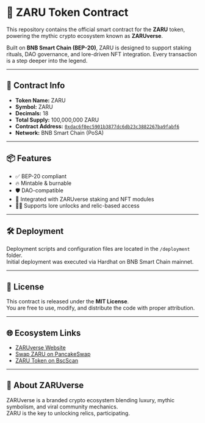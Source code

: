 # 🦁 ZARU Token Contract

This repository contains the official smart contract for the **ZARU** token, powering the mythic crypto ecosystem known as **ZARUverse**.

Built on **BNB Smart Chain (BEP-20)**, ZARU is designed to support staking rituals, DAO governance, and lore-driven NFT integration. Every transaction is a step deeper into the legend.

---

## 🔗 Contract Info

- **Token Name:** ZARU  
- **Symbol:** ZARU  
- **Decimals:** 18  
- **Total Supply:** 100,000,000 ZARU  
- **Contract Address:** [`0xdac6f0ec5901b3877dc6db23c3882267ba9fabf6`](https://bscscan.com/token/0xdac6f0ec5901b3877dc6db23c3882267ba9fabf6)  
- **Network:** BNB Smart Chain (PoSA)

---

## 📦 Features

- ✅ BEP-20 compliant  
- 🔥 Mintable & burnable  
- 🛡️ DAO-compatible  
- 🧠 Integrated with ZARUverse staking and NFT modules  
- 🧙‍♂️ Supports lore unlocks and relic-based access

---

## 🛠️ Deployment

Deployment scripts and configuration files are located in the `/deployment` folder.  
Initial deployment was executed via Hardhat on BNB Smart Chain mainnet.

---

## 🧾 License

This contract is released under the **MIT License**.  
You are free to use, modify, and distribute the code with proper attribution.

---

## 🌐 Ecosystem Links

- [ZARUverse Website](https://zaruverse.github.io)  
- [Swap ZARU on PancakeSwap](https://pancakeswap.finance/swap?outputCurrency=0xdac6f0ec5901b3877dc6db23c3882267ba9fabf6)  
- [ZARU Token on BscScan](https://bscscan.com/token/0xdac6f0ec5901b3877dc6db23c3882267ba9fabf6)

---

## 🧙 About ZARUverse

ZARUverse is a branded crypto ecosystem blending luxury, mythic symbolism, and viral community mechanics.  
ZARU is the key to unlocking relics, participating.
